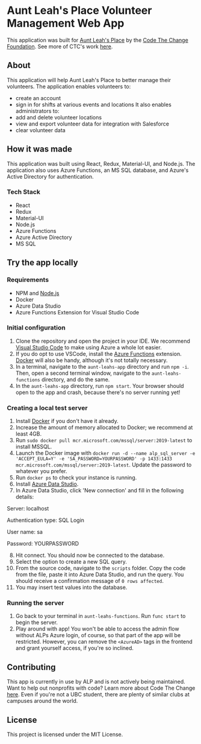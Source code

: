 # Aunt Leah's Place Volunteer Management Web App
This application was built for [Aunt Leah's Place](https://auntleahs.org/) by the [Code The Change Foundation](http://codethechange.ca/). See more of CTC's work [here](https://github.com/CodetheChangeFoundation).

## About
This application will help Aunt Leah's Place to better manage their volunteers. The application enables volunteers to:
* create an account
* sign in for shifts at various events and locations
It also enables administrators to: 
* add and delete volunteer locations
* view and export volunteer data for integration with Salesforce
* clear volunteer data

## How it was made
This application was built using React, Redux, Material-UI, and Node.js. The application also uses Azure Functions, an MS SQL database, and Azure's Active Directory for authentication.

### Tech Stack
* React
* Redux
* Material-UI
* Node.js
* Azure Functions
* Azure Active Directory
* MS SQL

## Try the app locally

### Requirements
* NPM and [Node.js](https://nodejs.org/en/)
* Docker
* Azure Data Studio
* Azure Functions Extension for Visual Studio Code

### Initial configuration
1. Clone the repository and open the project in your IDE. We recommend [Visual Studio Code](https://code.visualstudio.com/) to make using Azure a whole lot easier.
2. If you do opt to use VSCode, install the [Azure Functions](https://marketplace.visualstudio.com/items?itemName=ms-azuretools.vscode-azurefunctions) extension. [Docker](https://marketplace.visualstudio.com/items?itemName=ms-azuretools.vscode-docker) will also be handy, although it's not totally necessary.
3. In a terminal, navigate to the `aunt-leahs-app` directory and run `npm -i`. Then, open a second terminal window, navigate to  the `aunt-leahs-functions` directory, and do the same. 
4. In the `aunt-leahs-app` directory, run `npm start`. Your browser should open to the app and crash, because there's no server running yet! 

### Creating a local test server
1. Install [Docker](https://hub.docker.com/) if you don't have it already.
2. Increase the amount of memory allocated to Docker; we recommend at least 4GB.
3. Run `sudo docker pull mcr.microsoft.com/mssql/server:2019-latest` to install MSSQL.
4. Launch the Docker image with `docker run -d --name alp_sql_server -e 'ACCEPT_EULA=Y' -e 'SA_PASSWORD=YOURPASSWORD' -p 1433:1433 mcr.microsoft.com/mssql/server:2019-latest`. Update the password to whatever you prefer.
5. Run `docker ps` to check your instance is running.
6. Install [Azure Data Studio](https://docs.microsoft.com/en-us/sql/azure-data-studio/download-azure-data-studio?view=sql-server-ver15).
7. In Azure Data Studio, click 'New connection' and fill in the following details: 

Server: localhost

Authentication type: SQL Login

User name: sa

Password: YOURPASSWORD

8. Hit connect. You should now be connected to the database.
9. Select the option to create a new SQL query.
10. From the source code, navigate to the `scripts` folder. Copy the code from the file, paste it into Azure Data Studio, and run the query. You should receive a confirmation message of `0 rows affected`.
11. You may insert test values into the database.

### Running the server
1. Go back to your terminal in `aunt-leahs-functions`. Run `func start` to begin the server.
2. Play around with app! You won't be able to access the admin flow without ALPs Azure login, of course, so that part of the app will be restricted. However, you can remove the `<AzureAD>` tags in the frontend and grant yourself access, if you're so inclined.

## Contributing
This app is currently in use by ALP and is not actively being maintained. Want to help out nonprofits with code? Learn more about Code The Change [here](http://codethechange.ca/). Even if you're not a UBC student, there are plenty of similar clubs at campuses around the world.

## License
This project is licensed under the MIT License.
